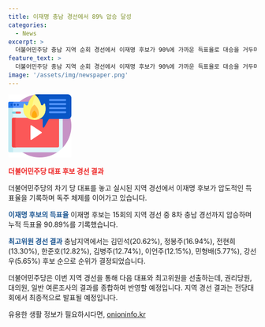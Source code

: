 ```yaml
---
title: 이재명 충남 경선에서 89% 압승 달성
categories:
  - News
excerpt: >
  더불어민주당 충남 지역 순회 경선에서 이재명 후보가 90%에 가까운 득표율로 대승을 거두며 독주 체제를 이어갔다. 8차 충남 경선에서 김두관 후보가 9.29%, 김지수 후보가 1.83%를 기록했다. 최고위원 경선 결과는 김민석(20.62%), 정봉주(16.94%), 전현희(13.30%), 한준호(12.82%), 김병주(12.74%), 이언주(12.15%), 민형배(5.77%), 강선우(5.65%) 후보 순이었다. 전체 지역 순회 경선을 통해 당 대표 1명과 최고위원 5명을 선출할 예정이다.
feature_text: >
  더불어민주당 충남 지역 순회 경선에서 이재명 후보가 90%에 가까운 득표율로 대승을 거두며 독주 체제를 이어갔다. 8차 충남 경선에서 김두관 후보가 9.29%, 김지수 후보가 1.83%를 기록했다. 최고위원 경선 결과는 김민석(20.62%), 정봉주(16.94%), 전현희(13.30%), 한준호(12.82%), 김병주(12.74%), 이언주(12.15%), 민형배(5.77%), 강선우(5.65%) 후보 순이었다. 전체 지역 순회 경선을 통해 당 대표 1명과 최고위원 5명을 선출할 예정이다.
image: '/assets/img/newspaper.png'
---
```


<p><img src="/assets/img/news.png" alt="rentncar 속보" /></p>

<p><b><span style="color: #ee2323;">더불어민주당 대표 후보 경선 결과</span></b></p>

<p>더불어민주당의 차기 당 대표를 놓고 실시된 지역 경선에서 이재명 후보가 압도적인 득표율을 기록하며 독주 체제를 이어가고 있습니다.</p>

<p><b><span style="color: #1a5490;">이재명 후보의 득표율</span></b>
이재명 후보는 15회의 지역 경선 중 8차 충남 경선까지 압승하며 누적 득표율 90.89%를 기록했습니다.</p>

<p><b><span style="color: #1a5490;">최고위원 경선 결과</span></b>
충남지역에서는 김민석(20.62%), 정봉주(16.94%), 전현희(13.30%), 한준호(12.82%), 김병주(12.74%), 이언주(12.15%), 민형배(5.77%), 강선우(5.65%) 후보 순으로 순위가 결정되었습니다.</p>

<p>더불어민주당은 이번 지역 경선을 통해 다음 대표와 최고위원을 선출하는데, 권리당원, 대의원, 일반 여론조사의 결과를 종합하여 반영할 예정입니다. 지역 경선 결과는 전당대회에서 최종적으로 발표될 예정입니다.</p>
유용한 생활 정보가 필요하시다면, <a href="https://onioninfo.kr" rel="dofollow">onioninfo.kr</a>


